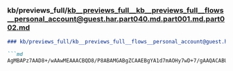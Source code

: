 ### kb/previews_full/kb__previews_full__kb__previews_full__flows__personal_account@guest.har.part040.md.part001.md.part002.md

```md
### kb/previews_full/kb__previews_full__flows__personal_account@guest.har.part040.md.part001.md (part 002)

```md
AgMBAPz7AAD8+/wAAwMEAAACBQD8/P8ABAMGABgZCAAEBgYA1d7mAOHy7wD+7/gAAQACABURDAANBgAA/f4H
```

```

```
